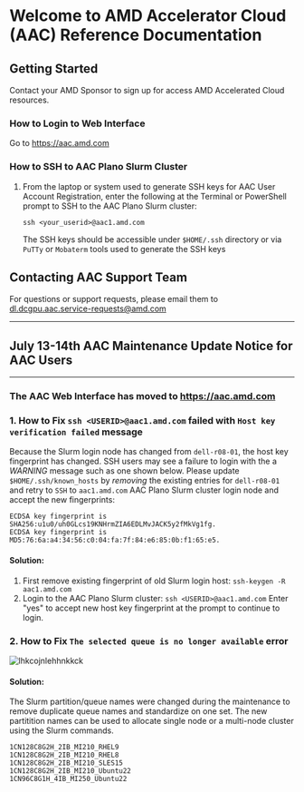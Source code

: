 # Welcome to AMD Accelerator Cloud (AAC) Reference Documentation

## Getting Started
Contact your AMD Sponsor to sign up for access AMD Accelerated Cloud resources.
### How to Login to Web Interface
Go to https://aac.amd.com
### How to SSH to AAC Plano Slurm Cluster
1. From the laptop or system used to generate SSH keys for AAC User Account Registration, enter the following at the Terminal or PowerShell prompt to SSH to the AAC Plano Slurm cluster:
   ```
   ssh <your_userid>@aac1.amd.com
   ```
   The SSH keys should be accessible under `$HOME/.ssh` directory or via `PuTTy` or `Mobaterm` tools used to generate the SSH keys

## Contacting AAC Support Team
For questions or support requests, please email them to dl.dcgpu.aac.service-requests@amd.com

***
## July 13-14th AAC Maintenance Update Notice for AAC Users
***

### The AAC Web Interface has moved to https://aac.amd.com 

### 1. How to Fix `ssh <USERID>@aac1.amd.com` failed with `Host key verification failed` message
Because the Slurm login node has changed from `dell-r08-01`, the host key fingerprint has changed. SSH users may see a failure to login with the a *WARNING* message such as one shown below. Please update `$HOME/.ssh/known_hosts` by *removing* the existing entries for `dell-r08-01` and retry to `SSH` to `aac1.amd.com` AAC Plano Slurm cluster login node and accept the new fingerprints:
```
ECDSA key fingerprint is SHA256:u1u0/uh0GLcs19KNHrmZIA6EDLMvJACK5y2fMkVg1fg.
ECDSA key fingerprint is MD5:76:6a:a4:34:56:c0:04:fa:7f:84:e6:85:0b:f1:65:e5.
```
#### Solution: 
1. First remove existing fingerprint of old Slurm login host: `ssh-keygen -R aac1.amd.com`
2. Login to the AAC Plano Slurm cluster: `ssh <USERID>@aac1.amd.com`
   Enter "yes" to accept new host key fingerprint at the prompt to continue to login. 

### 2. How to Fix `The selected queue is no longer available` error
![lhkcojnlehhnkkck](https://github.com/amddcgpuce/AMDAcceleratedCloudGuides/assets/79542249/78c41680-49eb-4d59-bead-00d2b0a5f30e)

#### Solution:
The Slurm partition/queue names were changed during the maintenance to remove duplicate queue names and standardize on one set. The new partitition names can be used to allocate single node or a multi-node cluster using the Slurm commands.
```
1CN128C8G2H_2IB_MI210_RHEL9
1CN128C8G2H_2IB_MI210_RHEL8
1CN128C8G2H_2IB_MI210_SLES15
1CN128C8G2H_2IB_MI210_Ubuntu22
1CN96C8G1H_4IB_MI250_Ubuntu22
```



